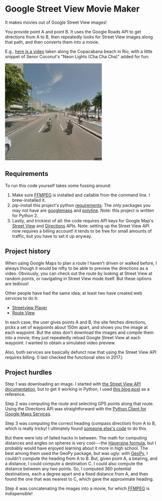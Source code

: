 # Google Street View Movie Maker

It makes movies out of Google Street View images!

You provide point A and point B. It uses the Google Roads API to get directions from A to B, then repeatedly looks for Street View images along that path, and then converts them into a movie.

E.g., [here is a video](https://www.youtube.com/watch?v=puzhsLtn8AQ) taken along the Copacabana beach in Rio, with a little snippet of Senor Coconut's "Neon Lights (Cha Cha Cha)" added for fun:

<a href="https://www.youtube.com/watch?v=puzhsLtn8AQ"><img src="copacabana.jpg" width=320/></a>

## Requirements

To run this code yourself takes some fussing around:

1. Make sure [FFMPEG](https://ffmpeg.org/) is installed and callable from the command line. I brew-installed it.
2. pip-install this project's python [requirements](requirements.txt). The only packages you may not have are [googlemaps](https://pypi.org/project/googlemaps/) and [polyline](https://pypi.org/project/polyline/). Note: this project is written for Python 2.
3. Lastly, and trickiest of all: the code requires API keys for Google Map's [Street View](https://developers.google.com/maps/documentation/streetview/get-api-key) and [Directions](https://developers.google.com/maps/documentation/directions/get-api-key) APIs. Note: setting up the Street View API now requires a billing account! it tends to be free for small amounts of traffic, but you have to set it up anyway.

## Project history

When using Google Maps to plan a route I haven't driven or walked before, I always though it would be nifty to be able to preview the directions as a video. Obviously, you can check out the route by looking at Street View at random points, or navigating in Street View mode itself. But these options are tedious!

Other people have had the same idea; at least two have created web services to do it:

- [Streetview Player](http://brianfolts.com/driver/)
- [Route View](http://routeview.org/VirtualRide/)

In each case, the user gives points A and B, the site fetches directions, picks a set of waypoints about 150m apart, and shows you the image at each waypoint. But the sites don't download the images and compile them into a movie; they just repeatedly reload Google Street View at each waypoint. I wanted to obtain a simulated video preview.

Also, both services are basically defunct now that using the Street View API requires billing. (I last checked the functional sites in 2017.)

## Project hurdles

Step 1 was downloading an image. I started with [the Street View API documentation](https://developers.google.com/maps/documentation/streetview/intro), but to get it working in Python, I used [this blog post](https://andrewpwheeler.wordpress.com/2015/12/28/using-python-to-grab-google-street-view-imagery/) as a reference.

Step 2 was computing the route and selecting GPS points along that route. Using the Directions API was straightforward with the [Python Client for Google Maps Services](https://github.com/googlemaps/google-maps-services-python).

Step 3 was computing the correct heading (compass direction) from A to B, which is really tricky! I ultimately found [someone else's code](https://gist.github.com/jeromer/2005586) to do this.

But there were lots of failed hacks in between. The math for computing distances and angles on spheres is very cool---the [Haversine formula](https://en.wikipedia.org/wiki/Haversine_formula), but I probably would have enjoyed learning about it more in high school. The best among them used the GeoPy package, but was ugly: with [GeoPy](https://geopy.readthedocs.io/), I couldn't compute the heading from A to B. But, given point A, a bearing, and a distance, I could compute a destination C. I could also compute the distance between any two points. So, I computed 360 potential destinations, each a degree apart and a fixed distance from A, and then found the one that was nearest to C, which gave the approximate heading.

Step 4 was concatenating the images into a movie, for which [FFMPEG](https://ffmpeg.org/) is indispensible!
